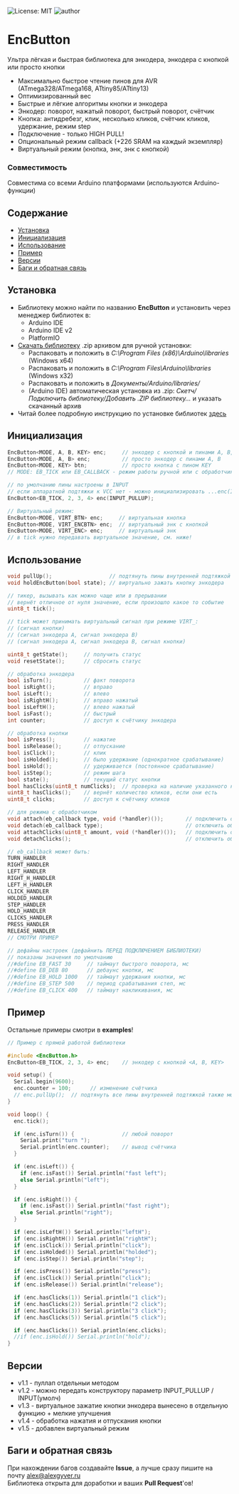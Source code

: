 ![License: MIT](https://img.shields.io/badge/License-MIT-green.svg)
![author](https://img.shields.io/badge/author-AlexGyver-informational.svg)
# EncButton
Ультра лёгкая и быстрая библиотека для энкодера, энкодера с кнопкой или просто кнопки
- Максимально быстрое чтение пинов для AVR (ATmega328/ATmega168, ATtiny85/ATtiny13)
- Оптимизированный вес
- Быстрые и лёгкие алгоритмы кнопки и энкодера
- Энкодер: поворот, нажатый поворот, быстрый поворот, счётчик
- Кнопка: антидребезг, клик, несколько кликов, счётчик кликов, удержание, режим step
- Подключение - только HIGH PULL!
- Опциональный режим callback (+22б SRAM на каждый экземпляр)
- Виртуальный режим (кнопка, энк, энк с кнопкой)

### Совместимость
Совместима со всеми Arduino платформами (используются Arduino-функции)

## Содержание
- [Установка](#install)
- [Инициализация](#init)
- [Использование](#usage)
- [Пример](#example)
- [Версии](#versions)
- [Баги и обратная связь](#feedback)

<a id="install"></a>
## Установка
- Библиотеку можно найти по названию **EncButton** и установить через менеджер библиотек в:
    - Arduino IDE
    - Arduino IDE v2
    - PlatformIO
- [Скачать библиотеку](https://github.com/GyverLibs/EncButton/archive/refs/heads/main.zip) .zip архивом для ручной установки:
    - Распаковать и положить в *C:\Program Files (x86)\Arduino\libraries* (Windows x64)
    - Распаковать и положить в *C:\Program Files\Arduino\libraries* (Windows x32)
    - Распаковать и положить в *Документы/Arduino/libraries/*
    - (Arduino IDE) автоматическая установка из .zip: *Скетч/Подключить библиотеку/Добавить .ZIP библиотеку…* и указать скачанный архив
- Читай более подробную инструкцию по установке библиотек [здесь](https://alexgyver.ru/arduino-first/#%D0%A3%D1%81%D1%82%D0%B0%D0%BD%D0%BE%D0%B2%D0%BA%D0%B0_%D0%B1%D0%B8%D0%B1%D0%BB%D0%B8%D0%BE%D1%82%D0%B5%D0%BA)

<a id="init"></a>
## Инициализация
```cpp
EncButton<MODE, A, B, KEY> enc;     // энкодер с кнопкой и пинами A, B, KEY
EncButton<MODE, A, B> enc;          // просто энкодер с пинами A, B
EncButton<MODE, KEY> btn;           // просто кнопка с пином KEY
// MODE: EB_TICK или EB_CALLBACK - режим работы ручной или с обработчиками

// по умолчанию пины настроены в INPUT
// если аппаратной подтяжки к VCC нет - можно инициализировать ...enc(INPUT_PULLUP). Например
EncButton<EB_TICK, 2, 3, 4> enc(INPUT_PULLUP);

// Виртуальный режим:
EncButton<MODE, VIRT_BTN> enc;     // виртуальная кнопка
EncButton<MODE, VIRT_ENCBTN> enc;  // виртуальный энк с кнопкой
EncButton<MODE, VIRT_ENC> enc;     // виртуальный энк
// в tick нужно передавать виртуальное значение, см. ниже!
```

<a id="usage"></a>
## Использование
```cpp
void pullUp();                  // подтянуть пины внутренней подтяжкой
void holdEncButton(bool state); // виртуально зажать кнопку энкодера

// тикер, вызывать как можно чаще или в прерывании
// вернёт отличное от нуля значение, если произошло какое то событие
uint8_t tick();

// tick может принимать виртуальный сигнал при режиме VIRT_:
// (сигнал кнопки)
// (сигнал энкодера А, сигнал энкодера B)
// (сигнал энкодера А, сигнал энкодера B, сигнал кнопки)

uint8_t getState();     // получить статус
void resetState();      // сбросить статус

// обработка энкодера
bool isTurn();          // факт поворота
bool isRight();         // вправо
bool isLeft();          // влево
bool isRightH();        // вправо нажатый
bool isLeftH();	        // влево нажатый
bool isFast();          // быстрый
int counter;            // доступ к счётчику энкодера

// обработка кнопки
bool isPress();         // нажатие
bool isRelease();       // отпускание
bool isClick();         // клик
bool isHolded();        // было удержание (однократное срабатывание)
bool isHold();          // удерживается (постоянное срабатывание)
bool isStep();          // режим шага
bool state();           // текущий статус кнопки
bool hasClicks(uint8_t numClicks);  // проверка на наличие указанного количества кликов
uint8_t hasClicks();    // вернёт количество кликов, если они есть
uint8_t clicks;         // доступ к счётчику кликов

// для режима с обработчиком
void attach(eb_callback type, void (*handler)());       // подключить обработчик
void detach(eb_callback type);                          // отключить обработчик
void attachClicks(uint8_t amount, void (*handler)());   // подключить обработчик на количество кликов (может быть только один!)
void detachClicks();                                    // отключить обработчик на количество кликов

// eb_callback может быть:
TURN_HANDLER
RIGHT_HANDLER
LEFT_HANDLER
RIGHT_H_HANDLER
LEFT_H_HANDLER
CLICK_HANDLER
HOLDED_HANDLER
STEP_HANDLER
HOLD_HANDLER
CLICKS_HANDLER
PRESS_HANDLER
RELEASE_HANDLER
// СМОТРИ ПРИМЕР

// дефайны настроек (дефайнить ПЕРЕД ПОДКЛЮЧЕНИЕМ БИБЛИОТЕКИ)
// показаны значения по умолчанию
//#define EB_FAST 30     // таймаут быстрого поворота, мс
//#define EB_DEB 80      // дебаунс кнопки, мс
//#define EB_HOLD 1000   // таймаут удержания кнопки, мс
//#define EB_STEP 500    // период срабатывания степ, мс
//#define EB_CLICK 400   // таймаут накликивания, мс
```

<a id="example"></a>
## Пример
Остальные примеры смотри в **examples**!
```cpp
// Пример с прямой работой библиотеки

#include <EncButton.h>
EncButton<EB_TICK, 2, 3, 4> enc;    // энкодер с кнопкой <A, B, KEY>

void setup() {
  Serial.begin(9600);
  enc.counter = 100;      // изменение счётчика
  // enc.pullUp();	// подтянуть все пины внутренней подтяжкой также можно вот так
}

void loop() {
  enc.tick();

  if (enc.isTurn()) {               // любой поворот
    Serial.print("turn ");
    Serial.println(enc.counter);    // вывод счётчика
  }

  if (enc.isLeft()) {
    if (enc.isFast()) Serial.println("fast left");
    else Serial.println("left");
  }

  if (enc.isRight()) {
    if (enc.isFast()) Serial.println("fast right");
    else Serial.println("right");
  }

  if (enc.isLeftH()) Serial.println("leftH");
  if (enc.isRightH()) Serial.println("rightH");
  if (enc.isClick()) Serial.println("click");
  if (enc.isHolded()) Serial.println("holded");
  if (enc.isStep()) Serial.println("step");

  if (enc.isPress()) Serial.println("press");
  if (enc.isClick()) Serial.println("click");
  if (enc.isRelease()) Serial.println("release");

  if (enc.hasClicks(1)) Serial.println("1 click");
  if (enc.hasClicks(2)) Serial.println("2 click");
  if (enc.hasClicks(3)) Serial.println("3 click");
  if (enc.hasClicks(5)) Serial.println("5 click");

  if (enc.hasClicks()) Serial.println(enc.clicks);
  //if (enc.isHold()) Serial.println("hold");
}
```

<a id="versions"></a>
## Версии
- v1.1 - пуллап отдельныи методом
- v1.2 - можно передать конструктору параметр INPUT_PULLUP / INPUT(умолч)
- v1.3 - виртуальное зажатие кнопки энкодера вынесено в отдельную функцию + мелкие улучшения
- v1.4 - обработка нажатия и отпускания кнопки
- v1.5 - добавлен виртуальный режим

<a id="feedback"></a>
## Баги и обратная связь
При нахождении багов создавайте **Issue**, а лучше сразу пишите на почту [alex@alexgyver.ru](mailto:alex@alexgyver.ru)  
Библиотека открыта для доработки и ваших **Pull Request**'ов!